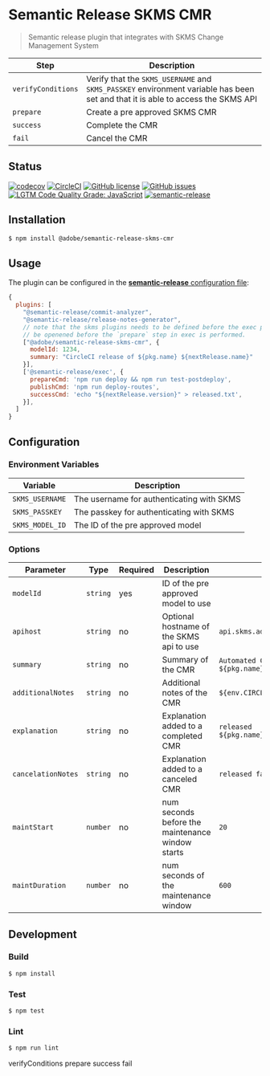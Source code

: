 # Semantic Release SKMS CMR

> Semantic release plugin that integrates with SKMS Change Management System

| Step               | Description                                                                                                                     |
|--------------------|---------------------------------------------------------------------------------------------------------------------------------|
| `verifyConditions` | Verify that the `SKMS_USERNAME` and `SKMS_PASSKEY` environment variable has been set and that it is able to access the SKMS API |
| `prepare`          | Create a pre approved SKMS CMR                                                                                                  |
| `success`          | Complete the CMR                                                                                                                |
| `fail`             | Cancel the CMR                                                                                                                  |

## Status
[![codecov](https://img.shields.io/codecov/c/github/adobe/semantic-release-skms-cmr.svg)](https://codecov.io/gh/adobe/semantic-release-skms-cmr)
[![CircleCI](https://img.shields.io/circleci/project/github/adobe/semantic-release-skms-cmr.svg)](https://circleci.com/gh/adobe/semantic-release-skms-cmr)
[![GitHub license](https://img.shields.io/github/license/adobe/semantic-release-skms-cmr.svg)](https://github.com/adobe/semantic-release-skms-cmr/blob/master/LICENSE.txt)
[![GitHub issues](https://img.shields.io/github/issues/adobe/semantic-release-skms-cmr.svg)](https://github.com/adobe/semantic-release-skms-cmr/issues)
[![LGTM Code Quality Grade: JavaScript](https://img.shields.io/lgtm/grade/javascript/g/adobe/semantic-release-skms-cmr.svg?logo=lgtm&logoWidth=18)](https://lgtm.com/projects/g/adobe/semantic-release-skms-cmr)
[![semantic-release](https://img.shields.io/badge/%20%20%F0%9F%93%A6%F0%9F%9A%80-semantic--release-e10079.svg)](https://github.com/semantic-release/semantic-release)

## Installation

```bash
$ npm install @adobe/semantic-release-skms-cmr
```


## Usage

The plugin can be configured in the [**semantic-release** configuration file](https://github.com/semantic-release/semantic-release/blob/master/docs/usage/configuration.md#configuration):

```js
{
  plugins: [
    "@semantic-release/commit-analyzer",
    "@semantic-release/release-notes-generator",
    // note that the skms plugins needs to be defined before the exec plugin, so that the CMR can
    // be openened before the `prepare` step in exec is performed.
    ["@adobe/semantic-release-skms-cmr", {
      modelId: 1234,
      summary: "CircleCI release of ${pkg.name} ${nextRelease.name}"
    }],
    ['@semantic-release/exec', {
      prepareCmd: 'npm run deploy && npm run test-postdeploy',
      publishCmd: 'npm run deploy-routes',
      successCmd: 'echo "${nextRelease.version}" > released.txt',
    }],
  ]
}
```

## Configuration

### Environment Variables

| Variable        | Description                               |
|-----------------|-------------------------------------------|
| `SKMS_USERNAME` | The username for authenticating with SKMS |
| `SKMS_PASSKEY`  | The passkey for authenticating with SKMS  |
| `SKMS_MODEL_ID` | The ID of the pre approved model          |

### Options

| Parameter          | Type     | Required | Description                                      | default                                                      |
|--------------------|----------|----------|--------------------------------------------------|--------------------------------------------------------------|
| `modelId`          | `string` | yes      | ID of the pre approved model to use              |                                                              |
| `apihost`          | `string` | no       | Optional hostname of the SKMS api to use         | `api.skms.adobe.com`                                         |
| `summary`          | `string` | no       | Summary of the CMR                               | `Automated CI/CD release of ${pkg.name} ${nextRelease.name}` |
| `additionalNotes`  | `string` | no       | Additional notes of the CMR                      | `${env.CIRCLE_BUILD_URL}`                                    |
| `explanation`      | `string` | no       | Explanation added to a completed CMR             | `released ${pkg.name}@${nextRelease.version}`                |
| `cancelationNotes` | `string` | no       | Explanation added to a canceled CMR              | `released failed.`                                           |
| `maintStart`       | `number` | no       | num seconds before the maintenance window starts | `20`                                                         |
| `maintDuration`    | `number` | no       | num seconds of the maintenance window            | `600`                                                        |


## Development

### Build

```bash
$ npm install
```

### Test

```bash
$ npm test
```

### Lint

```bash
$ npm run lint
```


verifyConditions
prepare
success
fail

